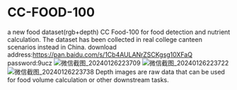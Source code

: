 # CC-FOOD-100
a new food dataset(rgb+depth) CC Food-100 for food detection and nutrient calculation. The dataset has been collected in real college canteen scenarios instead in China.
download address:https://pan.baidu.com/s/1Cb4AULANrZSCKgsg10XFaQ password:9ucz
![微信截图_20240126223709](https://github.com/zichengzichengzi/CC-FOOD-100/assets/43312794/281d479d-2be6-4ff9-a017-2d02b2e9b25e)
![微信截图_20240126223722](https://github.com/zichengzichengzi/CC-FOOD-100/assets/43312794/d52b8b55-fc70-4512-8050-7802e1241b9d)
![微信截图_20240126223738](https://github.com/zichengzichengzi/CC-FOOD-100/assets/43312794/869cb554-8009-459b-813f-a79583826fb2)
Depth images are raw data that can be used for food volume calculation or other downstream tasks.

